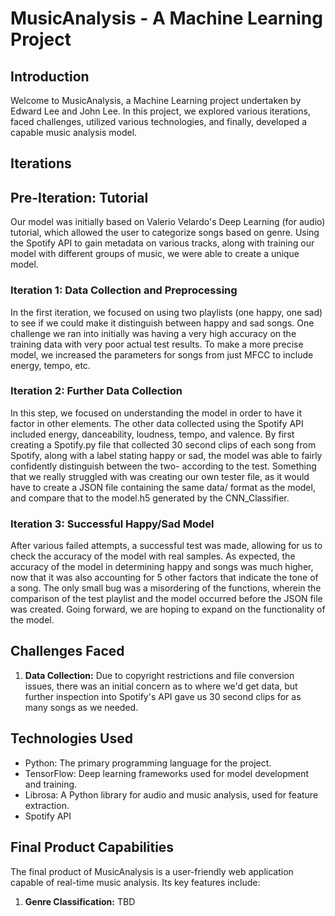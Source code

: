 # MusicAnalysis - A Machine Learning Project

## Introduction

Welcome to MusicAnalysis, a Machine Learning project undertaken by Edward Lee and John Lee. In this project, we explored various iterations, faced challenges, utilized various technologies, and finally, developed a capable music analysis model.

## Iterations

## Pre-Iteration: Tutorial

Our model was initially based on Valerio Velardo's Deep Learning (for audio) tutorial, which allowed the user to categorize songs based on genre. Using the Spotify API to gain metadata on various tracks, along with training our model with different groups of music, we were able to create a unique model.

### Iteration 1: Data Collection and Preprocessing

In the first iteration, we focused on using two playlists (one happy, one sad) to see if we could make it distinguish between happy and sad songs. One challenge we ran into initially was having a very high accuracy on the training data with very poor actual test results. To make a more precise model, we increased the parameters for songs from just MFCC to include energy, tempo, etc.

### Iteration 2: Further Data Collection

In this step, we focused on understanding the model in order to have it factor in other elements. The other data collected using the Spotify API included energy, danceability, loudness, tempo, and valence. By first creating a Spotify.py file that collected 30 second clips of each song from Spotify, along with a label stating happy or sad, the model was able to fairly confidently distinguish between the two- according to the test. Something that we really struggled with was creating our own tester file, as it would have to create a JSON file containing the same data/ format as the model, and compare that to the model.h5 generated by the CNN_Classifier.

### Iteration 3: Successful Happy/Sad Model

After various failed attempts, a successful test was made, allowing for us to check the accuracy of the model with real samples. As expected, the accuracy of the model in determining happy and songs was much higher, now that it was also accounting for 5 other factors that indicate the tone of a song. The only small bug was a misordering of the functions, wherein the comparison of the test playlist and the model occurred before the JSON file was created. Going forward, we are hoping to expand on the functionality of the model.

## Challenges Faced

1. **Data Collection:** Due to copyright restrictions and file conversion issues, there was an initial concern as to where we'd get data, but further inspection into Spotify's API gave us 30 second clips for as many songs as we needed.

## Technologies Used

- Python: The primary programming language for the project.
- TensorFlow: Deep learning frameworks used for model development and training.
- Librosa: A Python library for audio and music analysis, used for feature extraction.
- Spotify API

## Final Product Capabilities

The final product of MusicAnalysis is a user-friendly web application capable of real-time music analysis. Its key features include:

1. **Genre Classification:** TBD
